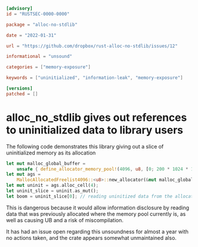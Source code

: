 ```toml
[advisory]
id = "RUSTSEC-0000-0000"

package = "alloc-no-stdlib"

date = "2022-01-31"

url = "https://github.com/dropbox/rust-alloc-no-stdlib/issues/12"

informational = "unsound"

categories = ["memory-exposure"]

keywords = ["uninitialized", "information-leak", "memory-exposure"]

[versions]
patched = []
```

# alloc_no_stdlib gives out references to uninitialized data to library users

The following code demonstrates this library giving out a slice of uninitialized memory as its allocation 

```rust
let mut malloc_global_buffer =
	unsafe { define_allocator_memory_pool!(4096, u8, [0; 200 * 1024 * 1024], malloc) };
let mut ags =
	MallocAllocatedFreelist4096::<u8>::new_allocator(&mut malloc_global_buffer.data, bzero);
let mut uninit = ags.alloc_cell(4);
let uninit_slice = uninit.as_mut();
let boom = uninit_slice[0]; // reading uninitized data from the allocation
```

This is dangerous because it would allow information disclosure by reading data that was previously allocated where the memory pool currently is, as well as causing UB and a risk of miscompilation.

It has had an issue open regarding this unsoundness for almost a year with no actions taken, and the crate appears somewhat unmaintained also.